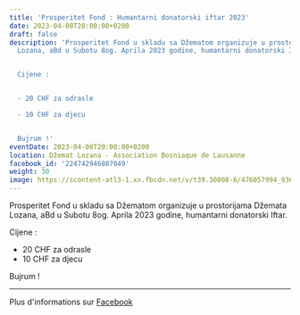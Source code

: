 ```yaml
---
title: 'Prosperitet Fond : Humantarni donatorski iftar 2023'
date: 2023-04-08T20:00:00+0200
draft: false
description: 'Prosperitet Fond u skladu sa Džematom organizuje u prostorijama Džemata
  Lozana, aBd u Subotu 8og. Aprila 2023 godine, humantarni donatorski Iftar.


  Cijene :


  - 20 CHF za odrasle

  - 10 CHF za djecu


  Bujrum !'
eventDate: 2023-04-08T20:00:00+0200
location: Džemat Lozana - Association Bosniaque de Lausanne
facebook_id: '224742946887049'
weight: 30
image: https://scontent-atl3-1.xx.fbcdn.net/v/t39.30808-6/476057994_936635281930405_1135964331823661885_n.jpg?_nc_cat=106&ccb=1-7&_nc_sid=9e60e4&_nc_ohc=3ASIGuN4wNAQ7kNvwHdf5it&_nc_oc=AdkV52Hx-NvYQkFkWT8G082iea3GdAz1j9MKU_OcjSf6aRiWttBT6MuLnHuGFxMNigo&_nc_zt=23&_nc_ht=scontent-atl3-1.xx&edm=ABTKTjYEAAAA&_nc_gid=hvUEEJQ4JHREpDyq4HaxoQ&oh=00_AfF3-ui0_DDzGhoqP21YkgLCuxtESeD07u6L2PS-U4syrQ&oe=680FBB3D
---
```


Prosperitet Fond u skladu sa Džematom organizuje u prostorijama Džemata Lozana, aBd u Subotu 8og. Aprila 2023 godine, humantarni donatorski Iftar.

Cijene :

- 20 CHF za odrasle
- 10 CHF za djecu

Bujrum !

---

Plus d'informations sur [Facebook](https://facebook.com/events/224742946887049)